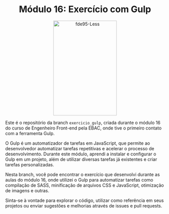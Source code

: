 <h1 align="center"> 
  Módulo 16: Exercício com Gulp
</h1>

<p align="center">
  <img align="center" alt="fde95-Less" height="300" width="200" src="https://cdn.jsdelivr.net/gh/devicons/devicon/icons/gulp/gulp-plain.svg">
</p>

Este é o repositório da branch `exercicio_gulp`, criada durante o módulo 16 do curso de Engenheiro Front-end pela EBAC, onde tive o primeiro contato com a ferramenta Gulp.

O Gulp é um automatizador de tarefas em JavaScript, que permite ao desenvolvedor automatizar tarefas repetitivas e acelerar o processo de desenvolvimento. Durante este módulo, aprendi a instalar e configurar o Gulp em um projeto, além de utilizar diversas tarefas já existentes e criar tarefas personalizadas.

Nesta branch, você pode encontrar o exercício que desenvolvi durante as aulas do módulo 16, onde utilizei o Gulp para automatizar tarefas como compilação de SASS, minificação de arquivos CSS e JavaScript, otimização de imagens e outras.

Sinta-se à vontade para explorar o código, utilizar como referência em seus projetos ou enviar sugestões e melhorias através de issues e pull requests.
